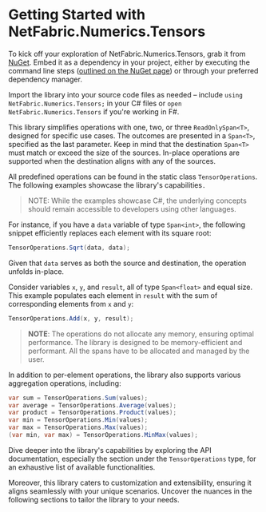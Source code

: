 # Getting Started with NetFabric.Numerics.Tensors

To kick off your exploration of NetFabric.Numerics.Tensors, grab it from [NuGet](https://www.nuget.org/packages/NetFabric.Numerics.Tensors). Embed it as a dependency in your project, either by executing the command line steps ([outlined on the NuGet page](https://www.nuget.org/packages/NetFabric.Numerics.Tensors)) or through your preferred dependency manager.

Import the library into your source code files as needed – include `using NetFabric.Numerics.Tensors;` in your C# files or `open NetFabric.Numerics.Tensors` if you're working in F#.

This library simplifies operations with one, two, or three `ReadOnlySpan<T>`, designed for specific use cases. The outcomes are presented in a `Span<T>`, specified as the last parameter. Keep in mind that the destination `Span<T>` must match or exceed the size of the sources. In-place operations are supported when the destination aligns with any of the sources.

All predefined operations can be found in the static class `TensorOperations`. The following examples showcase the library's capabilities`.
`
> NOTE: While the examples showcase C#, the underlying concepts should remain accessible to developers using other languages.

For instance, if you have a `data` variable of type `Span<int>`, the following snippet efficiently replaces each element with its square root:

```csharp
TensorOperations.Sqrt(data, data);
```

Given that `data` serves as both the source and destination, the operation unfolds in-place.

Consider variables `x`, `y`, and `result`, all of type `Span<float>` and equal size. This example populates each element in `result` with the sum of corresponding elements from `x` and `y`:

```csharp
TensorOperations.Add(x, y, result);
```

> **NOTE**: The operations do not allocate any memory, ensuring optimal performance. The library is designed to be memory-efficient and performant. All the spans have to be allocated and managed by the user.

In addition to per-element operations, the library also supports various aggregation operations, including:

```csharp
var sum = TensorOperations.Sum(values);
var average = TensorOperations.Average(values);
var product = TensorOperations.Product(values);
var min = TensorOperations.Min(values);
var max = TensorOperations.Max(values);
(var min, var max) = TensorOperations.MinMax(values);
```

Dive deeper into the library's capabilities by exploring the API documentation, especially the section under the `TensorOperations` type, for an exhaustive list of available functionalities.

Moreover, this library caters to customization and extensibility, ensuring it aligns seamlessly with your unique scenarios. Uncover the nuances in the following sections to tailor the library to your needs.